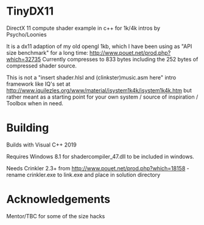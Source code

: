 # TinyDX11
DirectX 11 compute shader example in c++ for 1k/4k intros by Psycho/Loonies

It is a dx11 adaption of my old opengl 1kb, which I have been using as "API size benchmark" for a long time: http://www.pouet.net/prod.php?which=32735
Currently compresses to 833 bytes including the 252 bytes of compressed shader source.

This is not a "insert shader.hlsl and (clinkster)music.asm here" intro framework like IQ's set at http://www.iquilezles.org/www/material/isystem1k4k/isystem1k4k.htm but rather meant as a starting point for your own system / source of inspiration / Toolbox when in need.


# Building
Builds with Visual C++ 2019

Requires Windows 8.1 for shadercompiler_47.dll to be included in windows.

Needs Crinkler 2.3+ from http://www.pouet.net/prod.php?which=18158 - rename crinkler.exe to link.exe and place in solution directory


# Acknowledgements
Mentor/TBC for some of the size hacks
